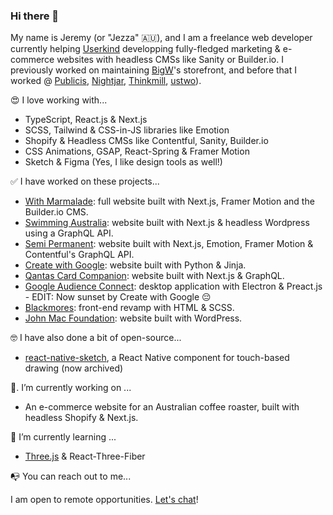 ### Hi there 👋

My name is Jeremy (or "Jezza" 🇦🇺), and I am a freelance web developer currently helping [Userkind](https://userkind.com.au/) developping fully-fledged marketing & e-commerce websites with headless CMSs like Sanity or Builder.io. I previously worked on maintaining [BigW](https://www.bigw.com.au)'s storefront, and before that I worked @ [Publicis](https://www.publicis.com.au/), [Nightjar](https://nightjar.co), [Thinkmill](https://www.thinkmill.com.au/), [ustwo](https://www.ustwo.com/)).

😍  I love working with...

- TypeScript, React.js & Next.js
- SCSS, Tailwind & CSS-in-JS libraries like Emotion
- Shopify & Headless CMSs like Contentful, Sanity, Builder.io
- CSS Animations, GSAP, React-Spring & Framer Motion
- Sketch & Figma (Yes, I like design tools as well!)

✅  I have worked on these projects...

- [With Marmalade](https://withmarmalade.com.au/): full website built with Next.js, Framer Motion and the Builder.io CMS.
- [Swimming Australia](https://swimming.org.au): website built with Next.js & headless Wordpress using a GraphQL API.
- [Semi Permanent](https://semipermanent.com/): website built with Next.js, Emotion, Framer Motion & Contentful's GraphQL API.
- [Create with Google](https://create.withgoogle.com/): website built with Python & Jinja.
- [Qantas Card Companion](https://cardcompanion.qantas.com/): website built with Next.js & GraphQL.
- [Google Audience Connect](https://create.withgoogle.com/tools/audience-connect): desktop application with Electron & Preact.js - EDIT: Now sunset by Create with Google 😔
- [Blackmores](https://blackmores.netlify.app): front-end revamp with HTML & SCSS.
- [John Mac Foundation](https://johnmacfoundation.org/): website built with WordPress.

🤓  I have also done a bit of open-source...

- [react-native-sketch](https://github.com/jgrancher/react-native-sketch), a React Native component for touch-based drawing (now archived)

🔭. I’m currently working on ...

- An e-commerce website for an Australian coffee roaster, built with headless Shopify & Next.js. 

🌱  I’m currently learning ...

- [Three.js](https://threejs-journey.xyz/) & React-Three-Fiber

📭  You can reach out to me...

I am open to remote opportunities. [Let's chat](mailto:jgrancher@gmail.com?subject=Hello%20from%20Github%20!)!
